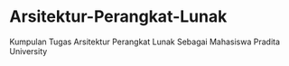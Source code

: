 # Arsitektur-Perangkat-Lunak
Kumpulan Tugas Arsitektur Perangkat Lunak
Sebagai Mahasiswa Pradita University
